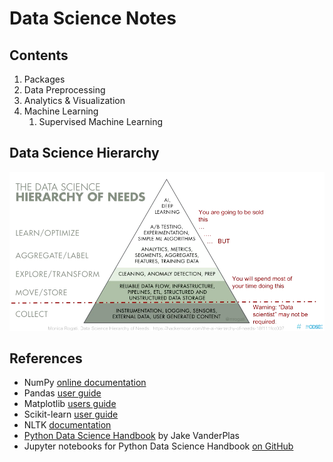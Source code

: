 # Data Science Notes

## Contents

1. Packages
2. Data Preprocessing
3. Analytics & Visualization
4. Machine Learning
    1. Supervised Machine Learning



## Data Science Hierarchy



![hierarchy of needs](./res/data-science-pyramid.png)



## References

- NumPy [online documentation](https://numpy.org/doc/)
- Pandas [user guide](https://pandas.pydata.org/docs/user_guide/index.html)
- Matplotlib [users guide](https://matplotlib.org/stable/users/index.html)
- Scikit-learn [user guide](http://scikit-learn.org/stable/user_guide.html)
- NLTK [documentation](https://www.nltk.org/)
- [Python Data Science Handbook](https://jakevdp.github.io/PythonDataScienceHandbook/index.html) by Jake VanderPlas
- Jupyter notebooks for Python Data Science Handbook [on GitHub](https://github.com/jakevdp/PythonDataScienceHandbook)

